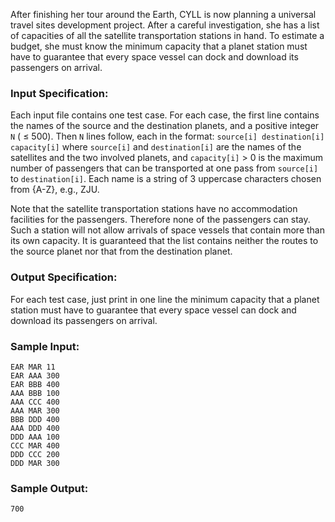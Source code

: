 <!-- Title
Universal Travel Sites (35)
-->
After finishing her tour around the Earth, CYLL is now planning a universal
travel sites development project. After a careful investigation, she has a
list of capacities of all the satellite transportation stations in hand. To
estimate a budget, she must know the minimum capacity that a planet station
must have to guarantee that every space vessel can dock and download its
passengers on arrival.

### Input Specification:

Each input file contains one test case. For each case, the first line contains
the names of the source and the destination planets, and a positive integer
`N` ( $\le$ 500). Then `N` lines follow, each in the format: `source[i]
destination[i] capacity[i]` where `source[i]` and `destination[i]` are the
names of the satellites and the two involved planets, and `capacity[i]` $>$ 0
is the maximum number of passengers that can be transported at one pass from
`source[i]` to `destination[i]`. Each name is a string of 3 uppercase
characters chosen from {A-Z}, e.g., ZJU.

Note that the satellite transportation stations have no accommodation
facilities for the passengers. Therefore none of the passengers can stay. Such
a station will not allow arrivals of space vessels that contain more than its
own capacity. It is guaranteed that the list contains neither the routes to
the source planet nor that from the destination planet.

### Output Specification:

For each test case, just print in one line the minimum capacity that a planet
station must have to guarantee that every space vessel can dock and download
its passengers on arrival.

### Sample Input:

    
    
    EAR MAR 11
    EAR AAA 300
    EAR BBB 400
    AAA BBB 100
    AAA CCC 400
    AAA MAR 300
    BBB DDD 400
    AAA DDD 400
    DDD AAA 100
    CCC MAR 400
    DDD CCC 200
    DDD MAR 300
    

### Sample Output:

    
    
    700
    

